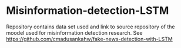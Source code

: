 # Misinformation-detection-LSTM


Repository contains data set used and link to source repository of the moodel used for misinformation detection research. See https://github.com/cmadusankahw/fake-news-detection-with-LSTM

